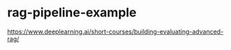 # rag-pipeline-example

https://www.deeplearning.ai/short-courses/building-evaluating-advanced-rag/

